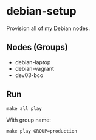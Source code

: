 debian-setup
============

Provision all of my Debian nodes.

Nodes (Groups)
--------------

* debian-laptop
* debian-vagrant
* dev03-bco

Run
---

    make all play

With group name:

    make play GROUP=production
